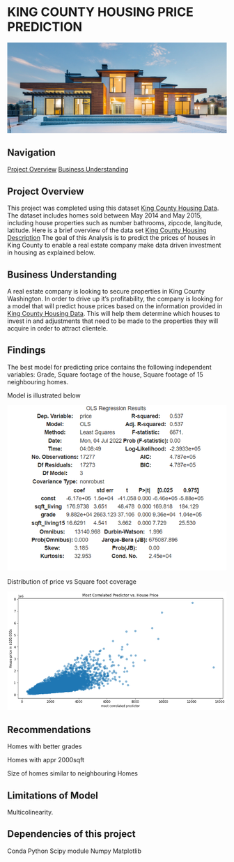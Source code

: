 # KING COUNTY HOUSING PRICE PREDICTION
![](https://github.com/Rachael-Osoro/git_practice/blob/master/Photos/king_county.jpg)

## Navigation
<a href="https://github.com/Rachael-Osoro/Phase_2_project#project-overview">Project Overview</a>
<a href= "https://github.com/Rachael-Osoro/Phase_2_project#business-understanding">Business Understanding</a>

## Project Overview
This project was completed using this dataset <a href= "https://github.com/Rachael-Osoro/Phase_2_project/blob/main/kc_house_data.csv">King County Housing Data</a>. The dataset includes homes sold  between May 2014 and May 2015, including house properties such as number bathrooms, zipcode, langitude, latitude. Here is a brief overview of the data set <a href="https://github.com/Rachael-Osoro/Phase_2_project/blob/main/Data_Description.md"> King County Housing Description</a>
The goal of this Analysis is to predict the prices of houses in King County to enable a real estate company make data driven investment in housing as explained below.
## Business Understanding
A real estate company is looking to secure properties in King County Washington. In order to drive up it’s profitability, the company is looking for a model that will predict house prices based on the information provided in <a href= "https://github.com/Rachael-Osoro/Phase_2_project/blob/main/kc_house_data.csv">King County Housing Data</a>. This will help them determine which houses to invest in and adjustments that need to be made to the properties they will acquire in order to attract clientele.
## Findings
The best model for predicting price contains the following independent variables:
Grade, 
Square footage of the house,
Square footage of 15 neighbouring homes.

Model is illustrated below 

![](https://github.com/Rachael-Osoro/git_practice/blob/master/Photos/Model.png)

Distribution of price vs Square foot coverage

![](https://github.com/Rachael-Osoro/git_practice/blob/master/Photos/price_vs_sqft.png)

## Recommendations

Homes with better grades

Homes with appr 2000sqft

Size of homes similar to neighbouring Homes

## Limitations of Model

Multicolinearity.

## Dependencies of this project
Conda
Python
Scipy module
Numpy
Matplotlib

